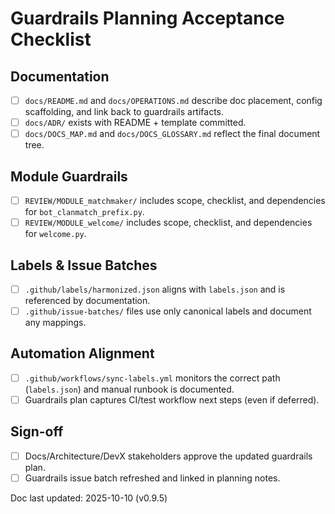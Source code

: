 # Guardrails Planning Acceptance Checklist

## Documentation
- [ ] `docs/README.md` and `docs/OPERATIONS.md` describe doc placement, config scaffolding, and link back to guardrails artifacts.
- [ ] `docs/ADR/` exists with README + template committed.
- [ ] `docs/DOCS_MAP.md` and `docs/DOCS_GLOSSARY.md` reflect the final document tree.

## Module Guardrails
- [ ] `REVIEW/MODULE_matchmaker/` includes scope, checklist, and dependencies for `bot_clanmatch_prefix.py`.
- [ ] `REVIEW/MODULE_welcome/` includes scope, checklist, and dependencies for `welcome.py`.

## Labels & Issue Batches
- [ ] `.github/labels/harmonized.json` aligns with `labels.json` and is referenced by documentation.
- [ ] `.github/issue-batches/` files use only canonical labels and document any mappings.

## Automation Alignment
- [ ] `.github/workflows/sync-labels.yml` monitors the correct path (`labels.json`) and manual runbook is documented.
- [ ] Guardrails plan captures CI/test workflow next steps (even if deferred).

## Sign-off
- [ ] Docs/Architecture/DevX stakeholders approve the updated guardrails plan.
- [ ] Guardrails issue batch refreshed and linked in planning notes.

Doc last updated: 2025-10-10 (v0.9.5)
